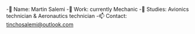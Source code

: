 
-👋 Name: Martin Salemi
-🔧 Work: currently Mechanic
-📖 Studies: Avionics technician & Aeronautics technician
-📫 Contact: tinchosalemi@outlook.com
<!---
MartinSalemi/MartinSalemi is a ✨ special ✨ repository because its `README.md` (this file) appears on your GitHub profile.
You can click the Preview link to take a look at your changes.
--->
